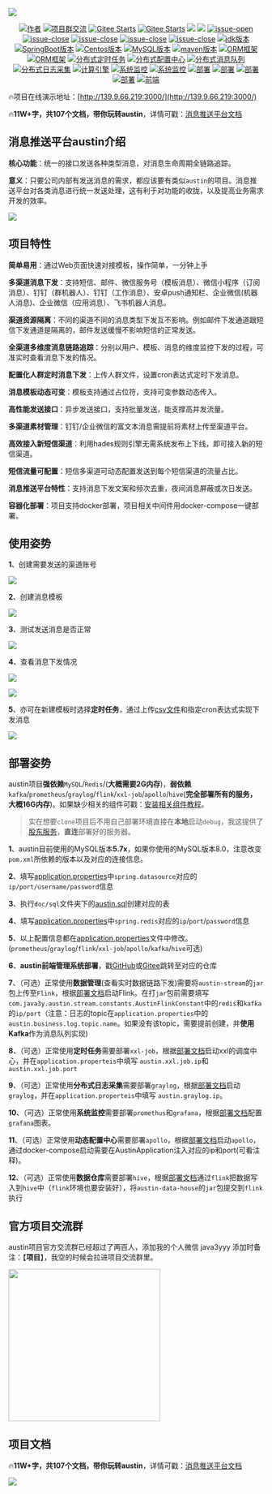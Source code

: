 ![](doc/images/titile.jpeg)

<p align="center">
  <a href="#"><img src="https://img.shields.io/badge/Author-3y-orange.svg" alt="作者"></a>
  <a href="#项目官方交流群"><img src="https://img.shields.io/badge/项目群-交流-red.svg" alt="项目群交流"></a>
  <a href="https://gitee.com/zhongfucheng/austin"><img src="https://gitee.com/zhongfucheng/austin/badge/star.svg?theme=dark" alt="Gitee Starts"></a>
  <a href="https://gitee.com/zhongfucheng/austin"><img src="https://gitee.com/zhongfucheng/austin/badge/fork.svg?theme=dark" alt="Gitee Starts"></a>
  <a href="https://github.com/ZhongFuCheng3y/austin"><img src="https://img.shields.io/github/forks/ZhongFuCheng3y/austin.svg?style=flat&label=GithubFork"></a> 
  <a href="https://github.com/ZhongFuCheng3y/austin"><img src="https://img.shields.io/github/stars/ZhongFuCheng3y/austin.svg?style=flat&label=GithubStars"></a>
  <a href="#项目文档"><img src="https://img.shields.io/github/issues/ZhongFuCheng3y/austin" alt="issue-open"></a>
  <a href="#项目文档"><img src="https://img.shields.io/github/issues-closed/ZhongFuCheng3y/austin" alt="issue-close"></a>
  <a href="#项目文档"><img src="https://img.shields.io/github/issues-pr/ZhongFuCheng3y/austin" alt="issue-close"></a>
  <a href="#项目文档"><img src="https://img.shields.io/github/issues-pr-closed/ZhongFuCheng3y/austin" alt="issue-close"></a>
  <a href="#项目文档"><img src="https://img.shields.io/github/license/ZhongFuCheng3y/austin" alt="issue-close"></a>
  <a href="#项目文档"><img src="https://img.shields.io/badge/JDK-8-red.svg" alt="jdk版本"></a>
  <a href="#项目文档"><img src="https://img.shields.io/badge/SpringBoot-2.5.6-green.svg" alt="SpringBoot版本"></a>
  <a href="#项目文档"><img src="https://img.shields.io/badge/Centos-7.6-blue.svg" alt="Centos版本"></a>
  <a href="#项目文档"><img src="https://img.shields.io/badge/MySQL-5.7.x-orange.svg" alt="MySQL版本"></a>
  <a href="#项目文档"><img src="https://img.shields.io/badge/maven-3.6.x-red.svg" alt="maven版本"></a>
  <a href="#项目文档"><img src="https://img.shields.io/badge/ORM-SpringData JPA-blue.svg" alt="ORM框架"></a>
  <a href="#项目文档"><img src="https://img.shields.io/badge/Cache-Redis-orange.svg" alt="ORM框架"></a>
  <a href="#项目文档"><img src="https://img.shields.io/badge/分布式定时任务-xxljob-green.svg" alt="分布式定时任务"></a>
  <a href="#项目文档"><img src="https://img.shields.io/badge/分布式配置中心-Apollo & Nacos-blue.svg" alt="分布式配置中心"></a>
  <a href="#项目文档"><img src="https://img.shields.io/badge/分布式消息队列-Kafka & RabbmitMQ & RocketMQ-red.svg" alt="分布式消息队列"></a>
  <a href="#项目文档"><img src="https://img.shields.io/badge/分布式日志采集-Graylog-orange.svg" alt="分布式日志采集"></a>
  <a href="#项目文档"><img src="https://img.shields.io/badge/分布式计算引擎-Flink-red.svg" alt="计算引擎"></a>
  <a href="#项目文档"><img src="https://img.shields.io/badge/监控组件-Promethus-blue.svg" alt="系统监控"></a>
  <a href="#项目文档"><img src="https://img.shields.io/badge/监控可视化-Grafana-green.svg" alt="系统监控"></a>
  <a href="#项目文档"><img src="https://img.shields.io/badge/系统部署-Docker & DockerCompose-yellow.svg" alt="部署"></a>
  <a href="#项目文档"><img src="https://img.shields.io/badge/大数据环境-Hadoop-red.svg" alt="部署"></a>
  <a href="#项目文档"><img src="https://img.shields.io/badge/数据仓库-Hive-orange.svg" alt="部署"></a>
  <a href="#项目文档"><img src="https://img.shields.io/badge/大数据可视化-Metabase-green.svg" alt="部署"></a>
  <a href="#项目文档"><img src="https://img.shields.io/badge/前端页面-amis-red.svg" alt="前端"></a>
</p>


:fire:项目在线演示地址：[http://139.9.66.219:3000/](http://139.9.66.219:3000/)

:fire:**11W+字，共107个文档，带你玩转austin**，详情可戳：[消息推送平台文档](https://www.yuque.com/u1047901/eg5qvy/hh0gk5p4uwie8bva)

## 消息推送平台austin介绍

**核心功能**：统一的接口发送各种类型消息，对消息生命周期全链路追踪。

**意义**：只要公司内部有发送消息的需求，都应该要有类似`austin`的项目。消息推送平台对各类消息进行统一发送处理，这有利于对功能的收拢，以及提高业务需求开发的效率。

![](doc/images/1.jpeg)

## 项目特性

**简单易用**：通过Web页面快速对接模板，操作简单，一分钟上手

**多渠道消息下发**：支持短信、邮件、微信服务号（模板消息）、微信小程序（订阅消息）、钉钉（群机器人）、钉钉（工作消息）、安卓push通知栏、企业微信(机器人消息)、企业微信（应用消息）、飞书机器人消息。

**渠道资源隔离**：不同的渠道不同的消息类型下发互不影响。例如邮件下发通道跟短信下发通道是隔离的，邮件发送缓慢不影响短信的正常发送。

**全渠道多维度消息链路追踪**：分别以用户、模板、消息的维度监控下发的过程，可准实时查看消息下发的情况。

**配置化人群定时消息下发**：上传人群文件，设置cron表达式定时下发消息。

**消息模板动态可变**：模板支持通过占位符，支持可变参数动态传入。

**高性能发送接口**：异步发送接口，支持批量发送，能支撑高并发流量。

**多渠道素材管理**：钉钉/企业微信的富文本消息需提前将素材上传至渠道平台。

**高效接入新短信渠道**：利用hades规则引擎无需系统发布上下线，即可接入新的短信渠道。

**短信流量可配置**：短信多渠道可动态配置发送到每个短信渠道的流量占比。

**消息推送平台特性**：支持消息下发文案和频次去重，夜间消息屏蔽或次日发送。

**容器化部署**：项目支持docker部署，项目相关中间件用docker-compose一键部署。

## 使用姿势

**1**、创建需要发送的渠道账号

![](doc/images/2.jpeg)

**2**、创建消息模板

![](doc/images/3.jpeg)

**3**、测试发送消息是否正常

![](doc/images/4.jpeg)

**4**、查看消息下发情况

![](doc/images/5.jpeg)

![](doc/images/6.jpeg)

**5**、亦可在新建模板时选择**定时任务**，通过上传[csv文件](https://www.yuque.com/office/yuque/0/2022/csv/1285871/1671865125068-b5385387-b4a4-41ac-a43e-bab54ee49d88.csv?from=https%3A%2F%2Fwww.yuque.com%2Fu1047901%2Fniffsu%2Fqqtese%2Fedit)和指定cron表达式实现下发消息

![](doc/images/7.jpeg)

## 部署姿势

austin项目**强依赖**`MySQL`/`Redis`/(**大概需要2G内存**)，**弱依赖**`kafka`/`prometheus`/`graylog`/`flink`/`xxl-job`/`apollo`/`hive`(**完全部署所有的服务，大概16G内存**)。如果缺少相关的组件可戳：[安装相关组件教程](doc/INSTALL.md)。

> 实在想要`clone`项目后不用自己部署环境直接在**本地**启动`debug`，我这提供了[股东服务](https://www.yuque.com/u1047901/eg5qvy/hh0gk5p4uwie8bva)，**直连**部署好的服务器。

**1**、austin目前使用的MySQL版本**5.7x**，如果你使用的MySQL版本8.0，注意改变`pom.xml`所依赖的版本以及对应的连接信息。

**2**、填写[application.properties](austin-web/src/main/resources/application.properties)中`spring.datasource`对应的`ip/port/username/password`信息

**3**、执行`doc/sql`文件夹下的[austin.sql](doc/sql/austin.sql)创建对应的表

**4**、填写[application.properties](austin-web/src/main/resources/application.properties)中`spring.redis`对应的`ip`/`port`/`password`信息

**5**、以上配置信息都在[application.properties](austin-web/src/main/resources/application.properties)文件中修改。(`prometheus`/`graylog`/`flink`/`xxl-job`/`apollo`/`kafka`/`hive`可选)

**6**、**austin前端管理系统部署**，戳[GitHub](https://github.com/ZhongFuCheng3y/austin-admin)或[Gitee](https://gitee.com/zhongfucheng/austin-admin)跳转至对应的仓库

**7**、（可选）正常使用**数据管理**(查看实时数据链路下发)需要将`austin-stream`的`jar`包上传至`Flink`，根据[部署文档](doc/INSTALL.md)启动Flink。在打`jar`包前需要填写`com.java3y.austin.stream.constants.AustinFlinkConstant`中的`redis`和`kafka`的`ip/port`（注意：日志的topic在`application.properties`中的`austin.business.log.topic.name`。如果没有该topic，需要提前创建，并**使用Kafka**作为消息队列实现)

**8**、（可选）正常使用**定时任务**需要部署`xxl-job`，根据[部署文档](doc/INSTALL.md)启动xxl的调度中心，并在`application.properteis`中填写  `austin.xxl.job.ip`和`austin.xxl.job.port`

**9**、（可选）正常使用**分布式日志采集**需要部署`graylog`，根据[部署文档](doc/INSTALL.md)启动`graylog`，并在`application.properteis`中填写  `austin.graylog.ip`。

**10**、（可选）正常使用**系统监控**需要部署`promethus`和`grafana`，根据[部署文档](doc/INSTALL.md)配置`grafana`图表。

**11**、（可选）正常使用**动态配置中心**需要部署`apollo`，根据[部署文档](doc/INSTALL.md)启动`apollo`，通过docker-compose启动需要在AustinApplication注入对应的ip和port(可看注释)。

**12**、（可选）正常使用**数据仓库**需要部署`hive`，根据[部署文档](doc/INSTALL.md)通过`flink`把数据写入到`hive`中（`flink`环境也要安装好），将`austin-data-house`的`jar`包提交到`flink`执行


## 官方项目交流群

austin项目官方交流群已经超过了两百人，添加我的个人微信 java3yyy 添加时备注：【**项目**】，我空的时候会拉进项目交流群里。

<img align="center" src='doc/images/8.png' width=300px height=300px />

## 项目文档

:fire:**11W+字，共107个文档，带你玩转austin**，详情可戳：[消息推送平台文档](https://www.yuque.com/u1047901/eg5qvy/hh0gk5p4uwie8bva)

![](doc/images/9.png) 
